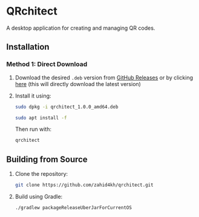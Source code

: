 # QRchitect

A desktop application for creating and managing QR codes.

## Installation

### Method 1: Direct Download

1. Download the desired `.deb` version from [GitHub Releases](https://github.com/zahid4kh/qrchitect/releases)
or by clicking [here](https://github.com/zahid4kh/qrchitect/releases/download/v1.0.0/qrchitect_1.0.0_amd64.deb) (this will directly download the latest version)

2. Install it using:
   ```bash
   sudo dpkg -i qrchitect_1.0.0_amd64.deb
   ```
   ```bash
   sudo apt install -f
   ```
   Then run with:
   ```bash
   qrchitect
   ```

## Building from Source

1. Clone the repository:
    ```bash
    git clone https://github.com/zahid4kh/qrchitect.git
    ```
2. Build using Gradle:
    ```bash
    ./gradlew packageReleaseUberJarForCurrentOS
    ```

